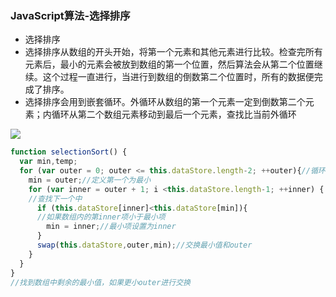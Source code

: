 ### JavaScript算法-选择排序

* 选择排序
* 选择排序从数组的开头开始，将第一个元素和其他元素进行比较。检查完所有元素后，最小的元素会被放到数组的第一个位置，然后算法会从第二个位置继续。这个过程一直进行，当进行到数组的倒数第二个位置时，所有的数据便完成了排序。
* 选择排序会用到嵌套循环。外循环从数组的第一个元素一定到倒数第二个元素；内循环从第二个数组元素移动到最后一个元素，查找比当前外循环

![](http://www.2cto.com/uploadfile/Collfiles/20160918/20160918092144584.gif)

```js
function selectionSort() {
  var min,temp;
  for (var outer = 0; outer <= this.dataStore.length-2; ++outer){//循环
    min = outer;//定义第一个为最小
    for (var inner = outer + 1; i <this.dataStore.length-1; ++inner) {
    //查找下一个中
      if (this.dataStore[inner]<this.dataStore[min]){
      //如果数组内的第inner项小于最小项
        min = inner;//最小项设置为inner
      }
      swap(this.dataStore,outer,min);//交换最小值和outer
    }
  }  
}
//找到数组中剩余的最小值，如果更小outer进行交换
```



